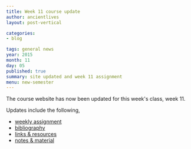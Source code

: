 ```yaml
---
title: Week 11 course update
author: ancientlives
layout: post-vertical

categories:
- blog

tags: general news
year: 2015
month: 11
day: 05
published: true
summary: site updated and week 11 assignment
menu: new-semester
---
```


The course website has now been updated for this week's class, week 11.

Updates include the following,

* [weekly assignment](/weekly_assignment)
* [bibliography](/bibliography)
* [links & resources](/links)
* [notes & material](/notes)

